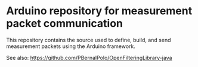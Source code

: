 # Arduino repository for measurement packet communication

This repository contains the source used to define, build, and send measurement packets using the Arduino framework.

See also: https://github.com/PBernalPolo/OpenFilteringLibrary-java
